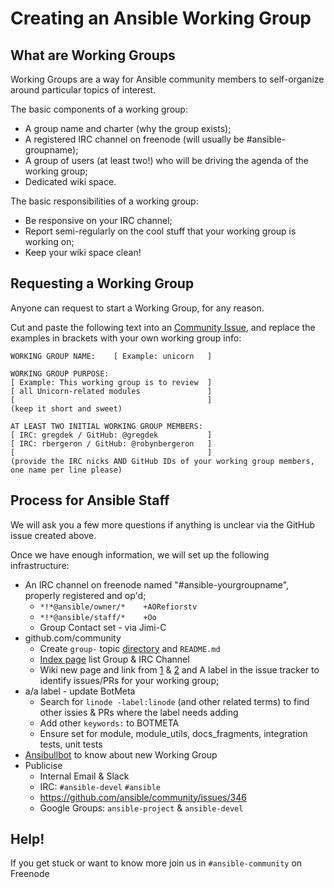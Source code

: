 # Creating an Ansible Working Group

## What are Working Groups


Working Groups are a way for Ansible community members to self-organize around particular topics of interest.

The basic components of a working group:
* A group name and charter (why the group exists);
* A registered IRC channel on freenode (will usually be #ansible-groupname);
* A group of users (at least two!) who will be driving the agenda of the working group;
* Dedicated wiki space.

The basic responsibilities of a working group:
* Be responsive on your IRC channel;
* Report semi-regularly on the cool stuff that your working group is working on;
* Keep your wiki space clean!

## Requesting a Working Group

Anyone can request to start a Working Group, for any reason. 

Cut and paste the following text into an [Community Issue](https://github.com/ansible/community/issues/new), and replace the examples in brackets
with your own working group info:

```
WORKING GROUP NAME:    [ Example: unicorn   ]

WORKING GROUP PURPOSE:
[ Example: This working group is to review  ]
[ all Unicorn-related modules               ]
[                                           ]
(keep it short and sweet)

AT LEAST TWO INITIAL WORKING GROUP MEMBERS:
[ IRC: gregdek / GitHub: @gregdek           ]
[ IRC: rbergeron / GitHub: @robynbergeron   ]
[                                           ]
(provide the IRC nicks AND GitHub IDs of your working group members, one name per line please)
```



## Process for Ansible Staff

We will ask you a few more questions if anything is unclear via the GitHub issue created above.

Once we have enough information, we will set up the following infrastructure:
* An IRC channel on freenode named "#ansible-yourgroupname", properly registered and op'd;
  * `*!*@ansible/owner/*    +AORefiorstv`
  * `*!*@ansible/staff/*    +Oo`
  * Group Contact set - via Jimi-C
* github.com/community
  * Create `group-` topic [directory](https://github.com/ansible/community/tree/master/) and `README.md`
  * [Index page](https://github.com/ansible/community/edit/master/README.md) list Group & IRC Channel
  * Wiki new page and link from [1](https://github.com/ansible/community/wiki/_Sidebar/_edit) & [2](https://github.com/ansible/community/wiki/Home/_edit) and 
   A label in the issue tracker to identify issues/PRs for your working group;
* a/a label - update BotMeta
  * Search for `linode -label:linode` (and other related terms) to find other issies & PRs where the label needs adding
  * Add other `keywords:` to BOTMETA
  * Ensure set for module, module_utils, docs_fragments, integration tests, unit tests
* [Ansibullbot](https://github.com/ansible/ansibullbot/blob/master/ansibullbot/triagers/plugins/community_workgroups.py) to know about new Working Group
* Publicise
  * Internal Email & Slack
  * IRC: `#ansible-devel`  `#ansible` 
  * https://github.com/ansible/community/issues/346
  * Google Groups: `ansible-project` & `ansible-devel`

## Help!

If you get stuck or want to know more join us in `#ansible-community` on Freenode
